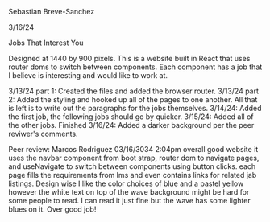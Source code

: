 Sebastian Breve-Sanchez

3/16/24

Jobs That Interest You

Designed at 1440 by 900 pixels. This is a website built in React that uses router doms to switch between components. Each component has a job that I believe is interesting and would like to work at.

3/13/24 part 1: Created the files and added the browser router. 3/13/24 part 2: Added the styling and hooked up all of the pages to one another. All that is left is to write out the paragraphs for the jobs themselves. 3/14/24: Added the first job, the following jobs should go by quicker. 3/15/24: Added all of the other jobs. Finished 3/16/24: Added a darker background per the peer reviwer's comments.

Peer review: Marcos Rodriguez 03/16/3034 2:04pm
overall good website it uses the navbar component from boot strap, router dom to navigate pages, and useNavigate to switch between components using button clicks. each page fills the requirements from lms and even contains links for related jab listings. Design wise I like the color choices of blue and a pastel yellow however the white text on top of the wave background might be hard for some people to read. I can read it just fine but the wave has some lighter blues on it. Over good job!